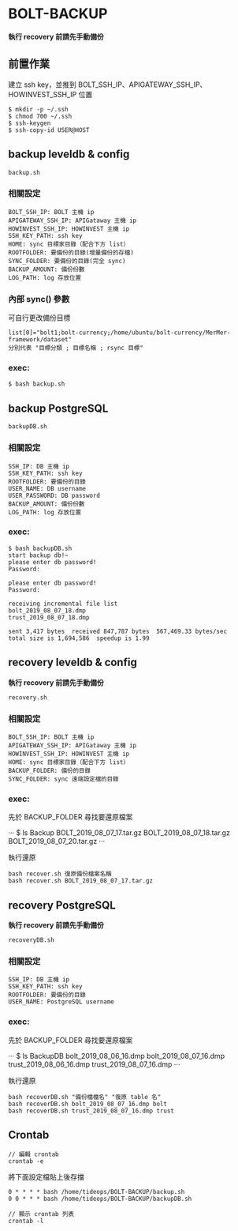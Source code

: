 # BOLT-BACKUP

**執行 recovery 前請先手動備份**

## 前置作業

建立 ssh key，並推到 BOLT_SSH_IP、APIGATEWAY_SSH_IP、HOWINVEST_SSH_IP 位置

```
$ mkdir -p ~/.ssh
$ chmod 700 ~/.ssh
$ ssh-keygen
$ ssh-copy-id USER@HOST
```

## backup leveldb & config

`backup.sh`

### 相關設定

```
BOLT_SSH_IP: BOLT 主機 ip
APIGATEWAY_SSH_IP: APIGataway 主機 ip
HOWINVEST_SSH_IP: HOWINVEST 主機 ip
SSH_KEY_PATH: ssh key
HOME: sync 目標家目錄（配合下方 list）
ROOTFOLDER: 要備份的目錄(增量備份的存檔)
SYNC_FOLDER: 要備份的目錄(完全 sync)
BACKUP_AMOUNT: 備份份數
LOG_PATH: log 存放位置
```

### 內部 sync() 參數

可自行更改備份目標

```
list[0]="bolt1;bolt-currency;/home/ubuntu/bolt-currency/MerMer-framework/dataset"
分別代表 "目標分類 ; 目標名稱 ; rsync 目標"
```

### exec:

```
$ bash backup.sh
```

## backup PostgreSQL

`backupDB.sh`

### 相關設定

```
SSH_IP: DB 主機 ip
SSH_KEY_PATH: ssh key
ROOTFOLDER: 要備份的目錄
USER_NAME: DB username
USER_PASSWORD: DB password
BACKUP_AMOUNT: 備份份數
LOG_PATH: log 存放位置
```

### exec:

```
$ bash backupDB.sh
start backup db!~
please enter db password!
Password: 

please enter db password!
Password: 

receiving incremental file list
bolt_2019_08_07_18.dmp
trust_2019_08_07_18.dmp

sent 3,417 bytes  received 847,787 bytes  567,469.33 bytes/sec
total size is 1,694,586  speedup is 1.99
```

## recovery leveldb & config

**執行 recovery 前請先手動備份**

`recovery.sh`

### 相關設定

```
BOLT_SSH_IP: BOLT 主機 ip
APIGATEWAY_SSH_IP: APIGataway 主機 ip
HOWINVEST_SSH_IP: HOWINVEST 主機 ip
HOME: sync 目標家目錄（配合下方 list）
BACKUP_FOLDER: 備份的目錄
SYNC_FOLDER: sync 遠端設定檔的目錄
```

### exec:

先於 BACKUP_FOLDER 尋找要還原檔案

···
$ ls Backup
BOLT_2019_08_07_17.tar.gz
BOLT_2019_08_07_18.tar.gz
BOLT_2019_08_07_20.tar.gz
···

執行還原

```
bash recover.sh 復原備份檔案名稱
bash recover.sh BOLT_2019_08_07_17.tar.gz
```

## recovery PostgreSQL

**執行 recovery 前請先手動備份**

`recoveryDB.sh`

### 相關設定

```
SSH_IP: DB 主機 ip
SSH_KEY_PATH: ssh key
ROOTFOLDER: 要備份的目錄
USER_NAME: PostgreSQL username
```

### exec:

先於 BACKUP_FOLDER 尋找要還原檔案

···
$ ls BackupDB
bolt_2019_08_06_16.dmp
bolt_2019_08_07_16.dmp
trust_2019_08_06_16.dmp
trust_2019_08_07_16.dmp
···

執行還原

```
bash recoverDB.sh "備份檔檔名" "復原 table 名"
bash recoverDB.sh bolt_2019_08_07_16.dmp bolt
bash recoverDB.sh trust_2019_08_07_16.dmp trust
```

## Crontab

```
// 編輯 crontab
crontab -e
```

將下面設定檔貼上後存擋

```
0 * * * * bash /home/tideops/BOLT-BACKUP/backup.sh
0 0 * * * bash /home/tideops/BOLT-BACKUP/backupDB.sh
```

```
// 顯示 crontab 列表
crontab -l
```
